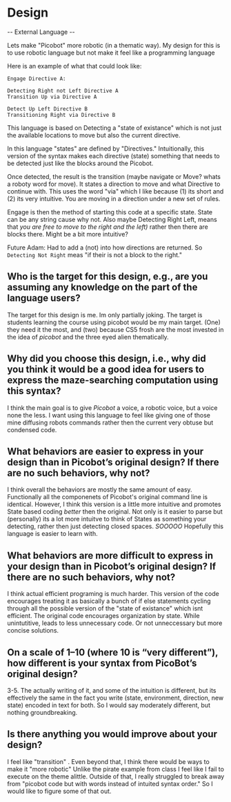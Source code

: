# Design
-- External Language -- 

Lets make "Picobot" more robotic (in a thematic way). My design for this is to use robotic language but not make it feel like a programming language 

Here is an example of what that could look like:
```
Engage Directive A:

Detecting Right not Left Directive A
Transition Up via Directive A

Detect Up Left Directive B
Transitioning Right via Directive B
```
This language is based on Detecting a "state of existance" which is not just the available locations to move but also the current directive. 

In this language "states" are defined by "Directives." Intuitionally, this version of the syntax makes each directive (state) something that needs to be detected just like the blocks around the Picobot. 

Once detected, the result is the transition (maybe navigate or Move? whats a roboty word for move). It states a direction to move and what Directive to continue with. This uses the word "via" which I like because (1) its short and (2) its very intuitive. You are moving in a direction under a new set of rules. 

Engage is then the method of starting this code at a specific state. State can be any string cause why not. Also maybe Detecting Right Left, means that *you are free to move to the right and the left)* rather then there are blocks there. Might be a bit more intuitive? 

Future Adam: Had to add a (not) into how directions are returned. So `Detecting Not Right` meas "if their is not a block to the right."

## Who is the target for this design, e.g., are you assuming any knowledge on the part of the language users?

The target for this design is me. Im only partially joking. The target is students learning the course using picobot would be my main target. (One) they need it the most, and (two) because CS5 frosh are the most invested in the idea of *picobot* and the three eyed alien thematically. 

## Why did you choose this design, i.e., why did you think it would be a good idea for users to express the maze-searching computation using this syntax?

 I think the main goal is to give *Picobot* a voice, a robotic voice, but a voice none the less. I want using this language to feel like giving one of those mine diffusing robots commands rather then the current very obtuse but condensed code. 

## What behaviors are easier to express in your design than in Picobot’s original design?  If there are no such behaviors, why not?

I think overall the behaviors are mostly the same amount of easy. Functionally all the componenets of Picobot's original command line is identical. However, I think this version is a little more intuitive and promotes State based coding *better* then the original. Not only is it easier to parse but (personally) its a lot more intuitve to think of States as something your detecting, rather then just detecting closed spaces. *SOOOOO* Hopefully this language is easier to learn with. 

## What behaviors are more difficult to express in your design than in Picobot’s original design? If there are no such behaviors, why not?

I think actual efficient programing is much harder. This version of the code encourages treating it as basically a bunch of if else statements cycling through all the possible version of the "state of existance" which isnt efficient. The original code encourages organization by state. While unintutitive, leads to less unnecessary code. Or not unneccessary but more concise solutions. 

## On a scale of 1–10 (where 10 is “very different”), how different is your syntax from PicoBot’s original design?

3-5. The actually writing of it, and some of the intuition is different, but its effectively the same in the fact you write (state, environment, direction, new state) encoded in text for both. So I would say moderately different, but nothing groundbreaking. 


## Is there anything you would improve about your design?

I feel like "transition" . Even beyond that, I think there would be ways to make it "more robotic" Unlike the pirate example from class I feel like I fail to execute on the theme alittle. 
Outside of that, I really struggled to break away from "picobot code but with words instead of intuited syntax order." So I would like to figure some of that out.  
